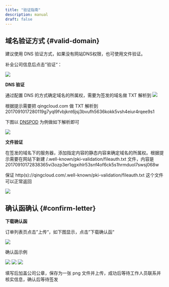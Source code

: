 ```yaml
---
title: "验证指南"
description: manual
draft: false
---
```






## 域名验证方式 {#valid-domain}

建议使用 DNS 验证方式，如果没有网站DNS权限，也可使用文件验证。

补全公司信息后点击”验证“：

![](../../_images/domain_valid.png)

**DNS 验证**

通过配置 DNS 的方式确定域名的所属权，需要为签发的域名做 TXT 解析到
![](../../_images/domain_valid_dns.png)

根据提示需要把 qingcloud.com 做 TXT 解析到 2017091017280119g7yql9fvbjknt6jsj3bvufh5636kokk5vsh4eiur4rqee9s1

下图以 [DNSPOD](https://www.dnspod.cn) 为例做如下解析即可

![](../../_images/dnspod_valid.png)

**文件验证**

在签发的域名下的服务器，添加指定内容的静态内容来确定域名的所属权。根据提示需要在网站下新建 /.well-known/pki-validation/fileauth.txt 文件，内容是 20170910172838365vi3ozp3er1qgxihlr53snf4of6ck5s1hrmduol7swsj068w 

保证 http(s)://qingcloud.com/.well-known/pki-validation/fileauth.txt 这个文件可以正常返回

![](../../_images/domain_valid_file.png)

## 确认函确认 {#confirm-letter}

**下载确认函**

订单列表页点击”上传“，如下图显示，点击”下载确认函“

![](../../_images/confirm0.png)

确认函示例

![](../../_images/confirm1.jpg) 
![](../../_images/confirm2.jpg)
![](../../_images/confirm3.jpg)

填写后加盖公司公章，保存为一张 png 文件并上传，成功后等待工作人员联系并核实信息，确认后等待签发
